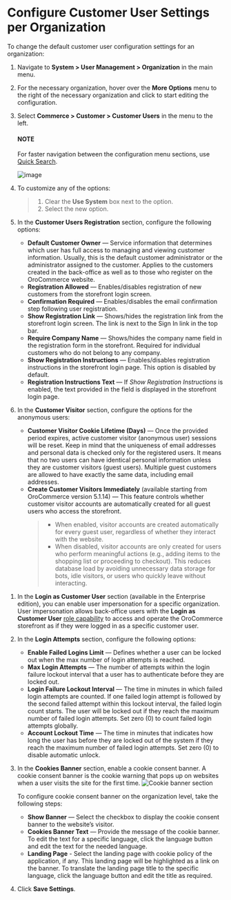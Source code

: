 <a id="system-user-mngm-organization-configuration-commerce-customers-customer-users"></a>

# Configure Customer User Settings per Organization

To change the default customer user configuration settings for an organization:

1. Navigate to **System > User Management > Organization** in the main menu.
2. For the necessary organization, hover over the <i class="fa fa-ellipsis-h fa-lg" aria-hidden="true"></i> **More Options** menu to the right of the necessary organization and click <i class="fas fa-cog" aria-hidden="true"></i> to start editing the configuration.
3. Select **Commerce > Customer > Customer Users** in the menu to the left.

   #### NOTE
   For faster navigation between the configuration menu sections, use [Quick Search](../../../../../configuration/quick-search.md#user-guide-system-configuration-quick-search).

   ![image](user/img/system/user_management/org_configuration/customers/CustomerUsersPerOrganization.png)
4. To customize any of the options:
   > 1. Clear the **Use System** box next to the option.
   > 2. Select the new option.
5. In the **Customer Users Registration** section, configure the following options:
   * **Default Customer Owner** — Service information that determines which user has full access to managing and viewing customer information. Usually, this is the default customer administrator or the administrator assigned to the customer. Applies to the customers created in the back-office as well as to those who register on the OroCommerce website.
   * **Registration Allowed** — Enables/disables registration of new customers from the storefront login screen.
   * **Confirmation Required** — Enables/disables the email confirmation step following user registration.
   * **Show Registration Link** — Shows/hides the registration link from the storefront login screen. The link is next to the Sign In link in the top bar.
   * **Require Company Name** — Shows/hides the company name field in the registration form in the storefront. Required for individual customers who do not belong to any company.
   * **Show Registration Instructions** — Enables/disables registration instructions in the storefront login page. This option is disabled by default.
   * **Registration Instructions Text** — If *Show Registration Instructions* is enabled, the text provided in the field is displayed in the storefront login page.
6. In the **Customer Visitor** section, configure the options for the anonymous users:
   * **Customer Visitor Cookie Lifetime (Days)** — Once the provided period expires, active customer visitor (anonymous user) sessions will be reset. Keep in mind that the uniqueness of email addresses and personal data is checked only for the registered users. It means that no two users can have identical personal information unless they are customer visitors (guest users). Multiple guest customers are allowed to have exactly the same data, including email addresses.
   * **Create Customer Visitors Immediately** (available starting from OroCommerce version 5.1.14) — This feature controls whether customer visitor accounts are automatically created for all guest users who access the storefront.
     > * When enabled, visitor accounts are created automatically for every guest user, regardless of whether they interact with the website.
     > * When disabled, visitor accounts are only created for users who perform meaningful actions (e.g., adding items to the shopping list or proceeding to checkout). This reduces database load by avoiding unnecessary data storage for bots, idle visitors, or users who quickly leave without interacting.

<a id="organization-user-impersonation"></a>
1. In the **Login as Customer User** section (available in the Enterprise edition), you can enable user impersonation for a specific organization. User impersonation allows back-office users with the **Login as Customer User** [role capability](../../../../roles/admin-capabilities.md#admin-capabilities) to access and operate the OroCommerce storefront as if they were logged in as a specific customer user.
2. In the **Login Attempts** section, configure the following options:
   * **Enable Failed Logins Limit** — Defines whether a user can be locked out when the max number of login attempts is reached.
   * **Max Login Attempts** — The number of attempts within the login failure lockout interval that a user has to authenticate before they are locked out.
   * **Login Failure Lockout Interval** — The time in minutes in which failed login attempts are counted. If one failed login attempt is followed by the second failed attempt within this lockout interval, the failed login count starts. The user will be locked out if they reach the maximum number of failed login attempts. Set zero (0) to count failed login attempts globally.
   * **Account Lockout Time** — The time in minutes that indicates how long the user has before they are locked out of the system if they reach the maximum number of failed login attempts. Set zero (0) to disable automatic unlock.
3. In the **Cookies Banner** section, enable a cookie consent banner. A cookie consent banner is the cookie warning that pops up on websites when a user visits the site for the first time.
   ![Cookie banner section](user/img/system/user_management/org_configuration/customers/cookie-banner-organization.png)

   To configure cookie consent banner on the organization level, take the following steps:
   * **Show Banner** — Select the checkbox to display the cookie consent banner to the website’s visitor.
   * **Cookies Banner Text** — Provide the message of the cookie banner. To edit the text for a specific language, click the language button and edit the text for the needed language.
   * **Landing Page** - Select the landing page with cookie policy of the application, if any. This landing page will be highlighted as a link on the banner. To translate the landing page title to the specific language, click the language button and edit the title as required.
4. Click **Save Settings**.

<!-- fa-bars = fa-navicon -->
<!-- Ic Tiles is used as Set As Default in saved views, and as tiles in display layout options -->
<!-- IcPencil refers to Rename in Commerce and Inline Editing in CRM -->
<!-- Check mark in the square. -->
<!-- SortDesc is also used as drop-down arrow -->
